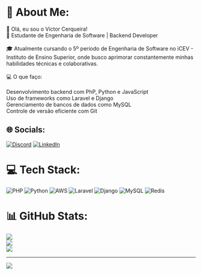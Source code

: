 # 💫 About Me:
👋 Olá, eu sou o Victor Cerqueira!<br>🚀 Estudante de Engenharia de Software | Backend Developer<br><br>🎓 Atualmente cursando o 5º período de Engenharia de Software no iCEV - Instituto de Ensino Superior, onde busco aprimorar constantemente minhas habilidades técnicas e colaborativas.<br><br>💻 O que faço:<br><br>Desenvolvimento backend com PhP, Python e JavaScript<br>Uso de frameworks como Laravel e Django<br>Gerenciamento de bancos de dados como MySQL<br>Controle de versão eficiente com Git


## 🌐 Socials:
[![Discord](https://img.shields.io/badge/Discord-%237289DA.svg?logo=discord&logoColor=white)](https://discord.gg/victorsz) [![LinkedIn](https://img.shields.io/badge/LinkedIn-%230077B5.svg?logo=linkedin&logoColor=white)](https://linkedin.com/in/https://www.linkedin.com/in/victor-cerqueira-178947138/) 

# 💻 Tech Stack:
![PHP](https://img.shields.io/badge/php-%23777BB4.svg?style=for-the-badge&logo=php&logoColor=white) ![Python](https://img.shields.io/badge/python-3670A0?style=for-the-badge&logo=python&logoColor=ffdd54) ![AWS](https://img.shields.io/badge/AWS-%23FF9900.svg?style=for-the-badge&logo=amazon-aws&logoColor=white) ![Laravel](https://img.shields.io/badge/laravel-%23FF2D20.svg?style=for-the-badge&logo=laravel&logoColor=white) ![Django](https://img.shields.io/badge/django-%23092E20.svg?style=for-the-badge&logo=django&logoColor=white) ![MySQL](https://img.shields.io/badge/mysql-4479A1.svg?style=for-the-badge&logo=mysql&logoColor=white) ![Redis](https://img.shields.io/badge/redis-%23DD0031.svg?style=for-the-badge&logo=redis&logoColor=white)
# 📊 GitHub Stats:
![](https://github-readme-stats.vercel.app/api?username=cerqueirav77&theme=dark&hide_border=false&include_all_commits=true&count_private=false)<br/>
![](https://github-readme-streak-stats.herokuapp.com/?user=cerqueirav77&theme=dark&hide_border=false)<br/>
![](https://github-readme-stats.vercel.app/api/top-langs/?username=cerqueirav77&theme=dark&hide_border=false&include_all_commits=true&count_private=false&layout=compact)

---
[![](https://visitcount.itsvg.in/api?id=cerqueirav77&icon=0&color=1)](https://visitcount.itsvg.in)


